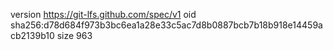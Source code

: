 version https://git-lfs.github.com/spec/v1
oid sha256:d78d684f973b3bc6ea1a28e33c5ac7d8b0887bcb7b18b918e14459acb2139b10
size 963
